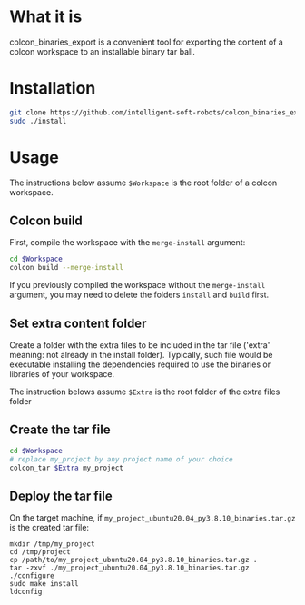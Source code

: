 
# What it is

colcon_binaries_export is a convenient tool for exporting the content of a colcon workspace to an installable binary tar ball.

# Installation

```bash
git clone https://github.com/intelligent-soft-robots/colcon_binaries_export.git
sudo ./install
```

# Usage

The instructions below assume ```$Workspace``` is  the root folder of a colcon workspace.

## Colcon build

First, compile the workspace with the ```merge-install``` argument:

```bash
cd $Workspace
colcon build --merge-install
```

If you previously compiled the workspace without the ```merge-install``` argument, you may need to delete the folders ```install``` and ```build``` first.

## Set extra content folder

Create a folder with the extra files to be included in the tar file ('extra' meaning: not already in the install folder). Typically, such file would be executable installing the dependencies required to use the binaries or libraries of your workspace.

The instruction belows assume ```$Extra``` is the root folder of the extra files folder

## Create the tar file

```bash
cd $Workspace
# replace my_project by any project name of your choice
colcon_tar $Extra my_project
```

## Deploy the tar file

On the target machine, if ```my_project_ubuntu20.04_py3.8.10_binaries.tar.gz``` is the created tar file:

```
mkdir /tmp/my_project
cd /tmp/project
cp /path/to/my_project_ubuntu20.04_py3.8.10_binaries.tar.gz .
tar -zxvf ./my_project_ubuntu20.04_py3.8.10_binaries.tar.gz
./configure
sudo make install
ldconfig
```
